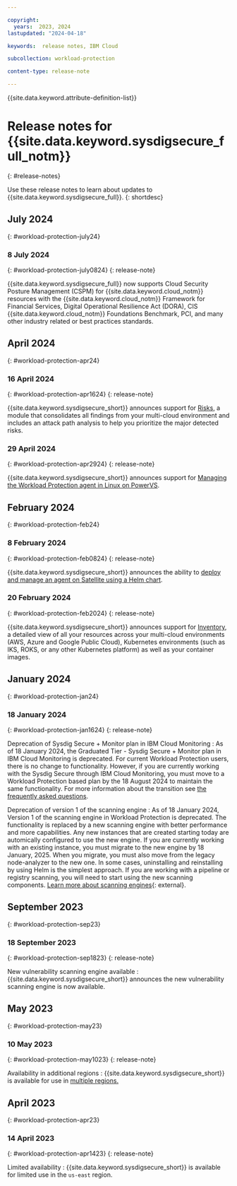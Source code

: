 ```yaml
---

copyright:
  years:  2023, 2024
lastupdated: "2024-04-18"

keywords:  release notes, IBM Cloud

subcollection: workload-protection

content-type: release-note

---
```


{{site.data.keyword.attribute-definition-list}}

# Release notes for {{site.data.keyword.sysdigsecure_full_notm}}
{: #release-notes}

Use these release notes to learn about updates to {{site.data.keyword.sysdigsecure_full}}.
{: shortdesc}

## July 2024
{: #workload-protection-july24}

### 8 July 2024
{: #workload-protection-july0824}
{: release-note}

{{site.data.keyword.sysdigsecure_full}} now supports Cloud Security Posture Management (CSPM) for {{site.data.keyword.cloud_notm}} resources with the {{site.data.keyword.cloud_notm}} Framework for Financial Services, Digital Operational Resilience Act (DORA), CIS {{site.data.keyword.cloud_notm}} Foundations Benchmark, PCI, and many other industry related or best practices standards.

## April 2024
{: #workload-protection-apr24}

### 16 April 2024
{: #workload-protection-apr1624}
{: release-note}

{{site.data.keyword.sysdigsecure_short}} announces support for [Risks](/docs/workload-protection?topic=workload-protection-risks), a module that consolidates all findings from your multi-cloud environment and includes an attack path analysis to help you prioritize the major detected risks.

### 29 April 2024
{: #workload-protection-apr2924}
{: release-note}

{{site.data.keyword.sysdigsecure_short}} announces support for [Managing the Workload Protection agent in Linux on PowerVS](/docs/workload-protection?topic=workload-protection-agent-deploy-linux-powervs).

## February 2024
{: #workload-protection-feb24}

### 8 February 2024
{: #workload-protection-feb0824}
{: release-note}

{{site.data.keyword.sysdigsecure_short}} announces the ability to [deploy and manage an agent on Satellite using a Helm chart](/docs/workload-protection?topic=workload-protection-agent-deploy-satellite).

### 20 February 2024
{: #workload-protection-feb2024}
{: release-note}

{{site.data.keyword.sysdigsecure_short}} announces support for [Inventory](/docs/workload-protection?topic=workload-protection-inventory), a detailed view of all your resources across your multi-cloud environments (AWS, Azure and Google Public Cloud), Kubernetes environments (such as IKS, ROKS, or any other Kubernetes platform) as well as your container images.

## January 2024
{: #workload-protection-jan24}

### 18 January 2024
{: #workload-protection-jan1624}
{: release-note}

Deprecation of Sysdig Secure + Monitor plan in IBM Cloud Monitoring
: As of 18 January 2024, the Graduated Tier - Sysdig Secure + Monitor plan in IBM Cloud Monitoring is deprecated. For current Workload Protection users, there is no change to functionality. However, if you are currently working with the Sysdig Secure through IBM Cloud Monitoring, you must move to a Workload Protection based plan by the 18 August 2024 to maintain the same functionality. For more information about the transition see [the frequently asked questions](/docs/monitoring?topic=monitoring-faq#faq_4).

Deprecation of version 1 of the scanning engine
:   As of 18 January 2024, Version 1 of the scanning engine in Workload Protection is deprecated. The functionality is replaced by a new scanning engine with better performance and more capabilities. Any new instances that are created starting today are automically configured to use the new engine. If you are currently working with an existing instance, you must migrate to the new engine by 18 January, 2025. When you migrate, you must also move from the legacy node-analyzer to the new one. In some cases, uninstalling and reinstalling by using Helm is the simplest approach. If you are working with a pipeline or registry scanning, you will need to start using the new scanning components. [Learn more about scanning engines](https://docs.sysdig.com/en/docs/sysdig-secure/scanning/new-scanning-engine/){: external}.


## September 2023
{: #workload-protection-sep23}

### 18 September 2023
{: #workload-protection-sep1823}
{: release-note}

New vulnerability scanning engine available
:   {{site.data.keyword.sysdigsecure_short}} announces the new vulnerability scanning engine is now available.

## May 2023
{: #workload-protection-may23}

### 10 May 2023
{: #workload-protection-may1023}
{: release-note}

Availability in additional regions
:   {{site.data.keyword.sysdigsecure_short}} is available for use in [multiple regions.](/docs/workload-protection?topic=workload-protection-regions)

## April 2023
{: #workload-protection-apr23}

### 14 April 2023
{: #workload-protection-apr1423}
{: release-note}

Limited availability
:   {{site.data.keyword.sysdigsecure_short}} is available for limited use in the `us-east` region.
